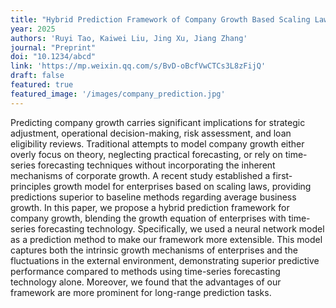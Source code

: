```yaml
---
title: "Hybrid Prediction Framework of Company Growth Based Scaling Law and Neural Network"
year: 2025
authors: 'Ruyi Tao, Kaiwei Liu, Jing Xu, Jiang Zhang'
journal: "Preprint"
doi: "10.1234/abcd"
link: 'https://mp.weixin.qq.com/s/BvD-oBcfVwCTCs3L8zFijQ'
draft: false
featured: true
featured_image: '/images/company_prediction.jpg'
---
```


Predicting company growth carries significant implications for strategic adjustment, operational decision-making, risk assessment, and loan eligibility reviews. Traditional attempts to model company growth either overly focus on theory, neglecting practical forecasting, or rely on time-series forecasting techniques without incorporating the inherent mechanisms of corporate growth. A recent study established a first-principles growth model for enterprises based on scaling laws, providing predictions superior to baseline methods regarding average business growth. In this paper, we propose a hybrid prediction framework for company growth, blending the growth equation of enterprises with time-series forecasting technology. Specifically, we used a neural network model as a prediction method to make our framework more extensible.  This model captures both the intrinsic growth mechanisms of enterprises and the fluctuations in the external environment, demonstrating superior predictive performance compared to methods using time-series forecasting technology alone. Moreover, we found that the advantages of our framework are more prominent for long-range prediction tasks.